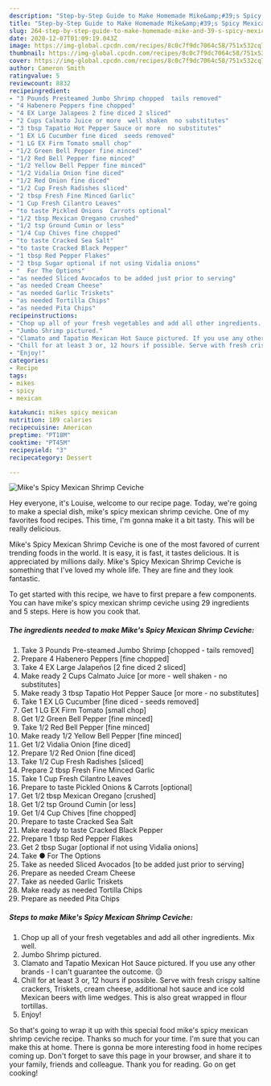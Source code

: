 ```yaml
---
description: "Step-by-Step Guide to Make Homemade Mike&amp;#39;s Spicy Mexican Shrimp Ceviche"
title: "Step-by-Step Guide to Make Homemade Mike&amp;#39;s Spicy Mexican Shrimp Ceviche"
slug: 264-step-by-step-guide-to-make-homemade-mike-and-39-s-spicy-mexican-shrimp-ceviche
date: 2020-12-07T01:09:19.043Z
image: https://img-global.cpcdn.com/recipes/8c0c7f9dc7064c58/751x532cq70/mikes-spicy-mexican-shrimp-ceviche-recipe-main-photo.jpg
thumbnail: https://img-global.cpcdn.com/recipes/8c0c7f9dc7064c58/751x532cq70/mikes-spicy-mexican-shrimp-ceviche-recipe-main-photo.jpg
cover: https://img-global.cpcdn.com/recipes/8c0c7f9dc7064c58/751x532cq70/mikes-spicy-mexican-shrimp-ceviche-recipe-main-photo.jpg
author: Cameron Smith
ratingvalue: 5
reviewcount: 8832
recipeingredient:
- "3 Pounds Presteamed Jumbo Shrimp chopped  tails removed"
- "4 Habenero Peppers fine chopped"
- "4 EX Large Jalapeos 2 fine diced 2 sliced"
- "2 Cups Calmato Juice or more  well shaken  no substitutes"
- "3 tbsp Tapatio Hot Pepper Sauce or more  no substitutes"
- "1 EX LG Cucumber fine diced  seeds removed"
- "1 LG EX Firm Tomato small chop"
- "1/2 Green Bell Pepper fine minced"
- "1/2 Red Bell Pepper fine minced"
- "1/2 Yellow Bell Pepper fine minced"
- "1/2 Vidalia Onion fine diced"
- "1/2 Red Onion fine diced"
- "1/2 Cup Fresh Radishes sliced"
- "2 tbsp Fresh Fine Minced Garlic"
- "1 Cup Fresh Cilantro Leaves"
- "to taste Pickled Onions  Carrots optional"
- "1/2 tbsp Mexican Oregano crushed"
- "1/2 tsp Ground Cumin or less"
- "1/4 Cup Chives fine chopped"
- "to taste Cracked Sea Salt"
- "to taste Cracked Black Pepper"
- "1 tbsp Red Pepper Flakes"
- "2 tbsp Sugar optional if not using Vidalia onions"
- "  For The Options"
- "as needed Sliced Avocados to be added just prior to serving"
- "as needed Cream Cheese"
- "as needed Garlic Triskets"
- "as needed Tortilla Chips"
- "as needed Pita Chips"
recipeinstructions:
- "Chop up all of your fresh vegetables and add all other ingredients. Mix well."
- "Jumbo Shrimp pictured."
- "Clamato and Tapatio Mexican Hot Sauce pictured. If you use any other brands - I can&#39;t guarantee the outcome. 😔"
- "Chill for at least 3 or, 12 hours if possible. Serve with fresh crispy saltine crackers, Triskets, cream cheese, additional hot sauce and ice cold Mexican beers with lime wedges. This is also great wrapped in flour tortillas."
- "Enjoy!"
categories:
- Recipe
tags:
- mikes
- spicy
- mexican

katakunci: mikes spicy mexican 
nutrition: 189 calories
recipecuisine: American
preptime: "PT18M"
cooktime: "PT45M"
recipeyield: "3"
recipecategory: Dessert

---
```



![Mike&#39;s Spicy Mexican Shrimp Ceviche](https://img-global.cpcdn.com/recipes/8c0c7f9dc7064c58/751x532cq70/mikes-spicy-mexican-shrimp-ceviche-recipe-main-photo.jpg)

Hey everyone, it's Louise, welcome to our recipe page. Today, we're going to make a special dish, mike&#39;s spicy mexican shrimp ceviche. One of my favorites food recipes. This time, I'm gonna make it a bit tasty. This will be really delicious.

Mike&#39;s Spicy Mexican Shrimp Ceviche is one of the most favored of current trending foods in the world. It is easy, it is fast, it tastes delicious. It is appreciated by millions daily. Mike&#39;s Spicy Mexican Shrimp Ceviche is something that I've loved my whole life. They are fine and they look fantastic.




To get started with this recipe, we have to first prepare a few components. You can have mike&#39;s spicy mexican shrimp ceviche using 29 ingredients and 5 steps. Here is how you cook that.

<!--inarticleads1-->

##### The ingredients needed to make Mike&#39;s Spicy Mexican Shrimp Ceviche:

1. Take 3 Pounds Pre-steamed Jumbo Shrimp [chopped - tails removed]
1. Prepare 4 Habenero Peppers [fine chopped]
1. Take 4 EX Large Jalapeños [2 fine diced 2 sliced]
1. Make ready 2 Cups Calmato Juice [or more - well shaken - no substitutes]
1. Make ready 3 tbsp Tapatio Hot Pepper Sauce [or more - no substitutes]
1. Take 1 EX LG Cucumber [fine diced - seeds removed]
1. Get 1 LG EX Firm Tomato [small chop]
1. Get 1/2 Green Bell Pepper [fine minced]
1. Take 1/2 Red Bell Pepper [fine minced]
1. Make ready 1/2 Yellow Bell Pepper [fine minced]
1. Get 1/2 Vidalia Onion [fine diced]
1. Prepare 1/2 Red Onion [fine diced]
1. Take 1/2 Cup Fresh Radishes [sliced]
1. Prepare 2 tbsp Fresh Fine Minced Garlic
1. Take 1 Cup Fresh Cilantro Leaves
1. Prepare to taste Pickled Onions &amp; Carrots [optional]
1. Get 1/2 tbsp Mexican Oregano [crushed]
1. Get 1/2 tsp Ground Cumin [or less]
1. Get 1/4 Cup Chives [fine chopped]
1. Prepare to taste Cracked Sea Salt
1. Make ready to taste Cracked Black Pepper
1. Prepare 1 tbsp Red Pepper Flakes
1. Get 2 tbsp Sugar [optional if not using Vidalia onions]
1. Take  ● For The Options
1. Take as needed Sliced Avocados [to be added just prior to serving]
1. Prepare as needed Cream Cheese
1. Take as needed Garlic Triskets
1. Make ready as needed Tortilla Chips
1. Prepare as needed Pita Chips




<!--inarticleads2-->

##### Steps to make Mike&#39;s Spicy Mexican Shrimp Ceviche:

1. Chop up all of your fresh vegetables and add all other ingredients. Mix well.
1. Jumbo Shrimp pictured.
1. Clamato and Tapatio Mexican Hot Sauce pictured. If you use any other brands - I can&#39;t guarantee the outcome. 😔
1. Chill for at least 3 or, 12 hours if possible. Serve with fresh crispy saltine crackers, Triskets, cream cheese, additional hot sauce and ice cold Mexican beers with lime wedges. This is also great wrapped in flour tortillas.
1. Enjoy!




So that's going to wrap it up with this special food mike&#39;s spicy mexican shrimp ceviche recipe. Thanks so much for your time. I'm sure that you can make this at home. There is gonna be more interesting food in home recipes coming up. Don't forget to save this page in your browser, and share it to your family, friends and colleague. Thank you for reading. Go on get cooking!
